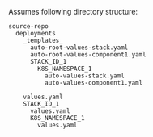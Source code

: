 Assumes following directory structure:

    source-repo
      deployments
        _templates_
          auto-root-values-stack.yaml
          auto-root-values-component1.yaml
          STACK_ID_1
            K8S_NAMESPACE_1
              auto-values-stack.yaml
              auto-values-component1.yaml

        values.yaml
        STACK_ID_1
          values.yaml
          K8S_NAMESPACE_1
            values.yaml
           
